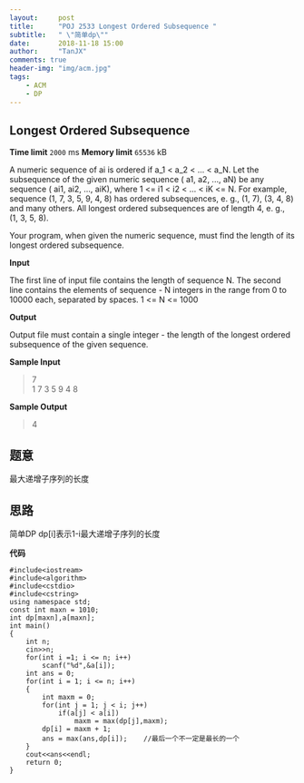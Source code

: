 ```yaml
---
layout:     post
title:      "POJ 2533 Longest Ordered Subsequence "
subtitle:   " \"简单dp\""
date:       2018-11-18 15:00
author:     "TanJX"
comments: true
header-img: "img/acm.jpg"
tags:
    - ACM
    - DP
---
```


## Longest Ordered Subsequence

**Time limit** ```2000``` ms     **Memory limit** ```65536``` kB

A numeric sequence of ai is ordered if a_1 < a_2 < ... < a_N. Let the subsequence of the given numeric sequence ( a1, a2, ..., aN) be any sequence ( ai1, ai2, ..., aiK), where 1 <= i1 < i2 < ... < iK <= N. For example, sequence (1, 7, 3, 5, 9, 4, 8) has ordered subsequences, e. g., (1, 7), (3, 4, 8) and many others. All longest ordered subsequences are of length 4, e. g., (1, 3, 5, 8). 

Your program, when given the numeric sequence, must find the length of its longest ordered subsequence.

**Input**

The first line of input file contains the length of sequence N. The second line contains the elements of sequence - N integers in the range from 0 to 10000 each, separated by spaces. 1 <= N <= 1000

**Output**

Output file must contain a single integer - the length of the longest ordered subsequence of the given sequence.

**Sample Input**
<div class="zh post-container">
    <blockquote>
    7<br>
    1 7 3 5 9 4 8
    </blockquote>
</div>

**Sample Output**
<div class="zh post-container">
    <blockquote>
    4
    </blockquote>
</div>

**题意**
---
最大递增子序列的长度

**思路**
---
简单DP
dp[i]表示1-i最大递增子序列的长度

**代码**

```
#include<iostream>
#include<algorithm>
#include<cstdio>
#include<cstring>
using namespace std;
const int maxn = 1010;
int dp[maxn],a[maxn];
int main()
{
    int n;
    cin>>n;
    for(int i =1; i <= n; i++)
        scanf("%d",&a[i]);
    int ans = 0;
    for(int i = 1; i <= n; i++)
    {
        int maxm = 0;
        for(int j = 1; j < i; j++)
            if(a[j] < a[i])
                maxm = max(dp[j],maxm);
        dp[i] = maxm + 1;
        ans = max(ans,dp[i]);    //最后一个不一定是最长的一个
    }
    cout<<ans<<endl;
    return 0;
}

```
